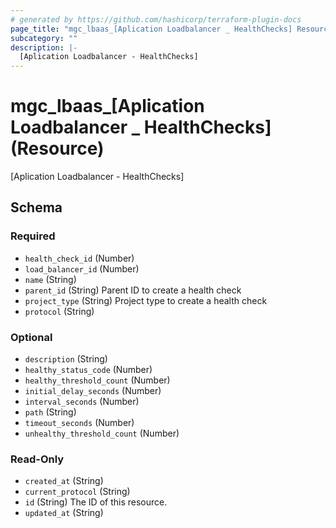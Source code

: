 ```yaml
---
# generated by https://github.com/hashicorp/terraform-plugin-docs
page_title: "mgc_lbaas_[Aplication Loadbalancer _ HealthChecks] Resource - terraform-provider-mgc"
subcategory: ""
description: |-
  [Aplication Loadbalancer - HealthChecks]
---
```


# mgc_lbaas_[Aplication Loadbalancer _ HealthChecks] (Resource)

[Aplication Loadbalancer - HealthChecks]



<!-- schema generated by tfplugindocs -->
## Schema

### Required

- `health_check_id` (Number)
- `load_balancer_id` (Number)
- `name` (String)
- `parent_id` (String) Parent ID to create a health check
- `project_type` (String) Project type to create a health check
- `protocol` (String)

### Optional

- `description` (String)
- `healthy_status_code` (Number)
- `healthy_threshold_count` (Number)
- `initial_delay_seconds` (Number)
- `interval_seconds` (Number)
- `path` (String)
- `timeout_seconds` (Number)
- `unhealthy_threshold_count` (Number)

### Read-Only

- `created_at` (String)
- `current_protocol` (String)
- `id` (String) The ID of this resource.
- `updated_at` (String)
